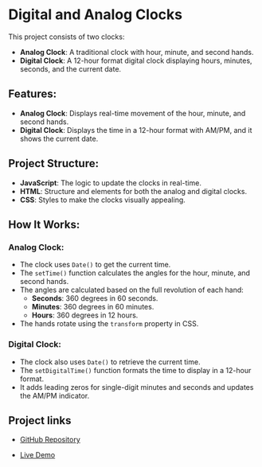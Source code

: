 # Digital and Analog Clocks

This project consists of two clocks:
- **Analog Clock**: A traditional clock with hour, minute, and second hands.
- **Digital Clock**: A 12-hour format digital clock displaying hours, minutes, seconds, and the current date.

## Features:
- **Analog Clock**: Displays real-time movement of the hour, minute, and second hands.
- **Digital Clock**: Displays the time in a 12-hour format with AM/PM, and it shows the current date.


## Project Structure:
- **JavaScript**: The logic to update the clocks in real-time.
- **HTML**: Structure and elements for both the analog and digital clocks.
- **CSS**: Styles to make the clocks visually appealing.


## How It Works:

### Analog Clock:
- The clock uses `Date()` to get the current time.
- The `setTime()` function calculates the angles for the hour, minute, and second hands.
- The angles are calculated based on the full revolution of each hand:
  - **Seconds**: 360 degrees in 60 seconds.
  - **Minutes**: 360 degrees in 60 minutes.
  - **Hours**: 360 degrees in 12 hours.
- The hands rotate using the `transform` property in CSS.

### Digital Clock:
- The clock also uses `Date()` to retrieve the current time.
- The `setDigitalTime()` function formats the time to display in a 12-hour format.
- It adds leading zeros for single-digit minutes and seconds and updates the AM/PM indicator.


## Project links
- [GitHub Repository](https://github.com/harithas1/Analog_Clock.git)

- [Live Demo](https://harithas1.github.io/Analog_Clock/) 
